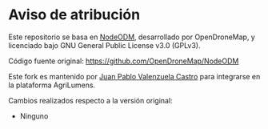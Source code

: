 # Aviso de atribución

Este repositorio se basa en [NodeODM](https://github.com/OpenDroneMap/NodeODM),
desarrollado por OpenDroneMap, y licenciado bajo GNU General Public License v3.0 (GPLv3).

Código fuente original:
https://github.com/OpenDroneMap/NodeODM

Este fork es mantenido por [Juan Pablo Valenzuela Castro](https://github.com/itztorero)
para integrarse en la plataforma AgriLumens.

Cambios realizados respecto a la versión original:

- Ninguno
